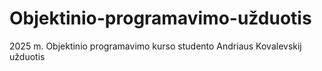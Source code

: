 # Objektinio-programavimo-užduotis
2025 m. Objektinio programavimo kurso studento Andriaus Kovalevskij užduotis

